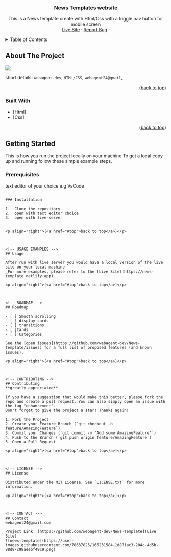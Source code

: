 <div align="center">
<h3 align="center">News Templates website</h3>

  <p align="center">
     This is a News template create with Html/Css with a toggle nav button for mobile screen
    <br />
    <a href="https://news-template.netlify.app/">Live Site</a>
    ·
    <a href="https://github.com/webagent-dev/News-template/issues">Report Bug</a>
    ·

  </p>
</div>



<!-- TABLE OF CONTENTS -->
<details>
  <summary>Table of Contents</summary>
  <ol>
    <li>
      <a href="#about-the-project">About The Project</a>
      <ul>
        <li><a href="#built-with">Built With</a></li>
      </ul>
    </li>
    <li>
      <a href="#getting-started">Getting Started</a>
      <ul>
        <li><a href="#prerequisites">Prerequisites</a></li>
        <li><a href="#installation">Installation</a></li>
      </ul>
    </li>
    <li><a href="#usage">Usage</a></li>
    <li><a href="#roadmap">Roadmap</a></li>
    <li><a href="#contributing">Contributing</a></li>
    <li><a href="#license">License</a></li>
    <li><a href="#contact">Contact</a></li>
  </ol>
</details>



<!-- ABOUT THE PROJECT -->
## About The Project
    
  <img src="https://user-images.githubusercontent.com/78637825/165231584-1d871ac3-204c-4d5b-88d8-c98aeebf49c9.png" >
  
  
short details: `webagent-dev`, `HTML/CSS`, `webagent24@gmail`,

<p align="right">(<a href="#top">back to top</a>)</p>



### Built With
* [Html]
* [Css]
<p align="right">(<a href="#top">back to top</a>)</p>



<!-- GETTING STARTED -->
## Getting Started

This is  how you run the project locally on your machine
To get a local copy up and running follow these simple example steps.

### Prerequisites
text editor of your choice e.g VsCode
  ```

### Installation

1.  Clone the repository 
2.  open with text editor choice 
3.  open with live-server
   

<p align="right">(<a href="#top">back to top</a>)</p>



<!-- USAGE EXAMPLES -->
## Usage

After run with live server you would have a local version of the live site on your local machine
_For more examples, please refer to the [Live Site](https://news-template.netlify.app)_

<p align="right">(<a href="#top">back to top</a>)</p>



<!-- ROADMAP -->
## Roadmap

- [ ] Smooth scrolling
- [ ] display cards
- [ ] transitions
- [ ]Cards
- [ ] Categories

See the [open issues](https://github.com/webagent-dev/News-template/issues) for a full list of proposed features (and known issues).

<p align="right">(<a href="#top">back to top</a>)</p>



<!-- CONTRIBUTING -->
## Contributing
 **greatly appreciated**.

If you have a suggestion that would make this better, please fork the repo and create a pull request. You can also simply open an issue with the tag "enhancement".
Don't forget to give the project a star! Thanks again!

1. Fork the Project
2. Create your Feature Branch (`git checkout -b feature/AmazingFeature`)
3. Commit your Changes (`git commit -m 'Add some AmazingFeature'`)
4. Push to the Branch (`git push origin feature/AmazingFeature`)
5. Open a Pull Request

<p align="right">(<a href="#top">back to top</a>)</p>



<!-- LICENSE -->
## License

Distributed under the MIT License. See `LICENSE.txt` for more information.

<p align="right">(<a href="#top">back to top</a>)</p>



<!-- CONTACT -->
## Contact
webagent24@gmail.com

Project Link: [https://github.com/webagent-dev/News-template](Live Site)
![news-template](https://user-images.githubusercontent.com/78637825/165231584-1d871ac3-204c-4d5b-88d8-c98aeebf49c9.png)

